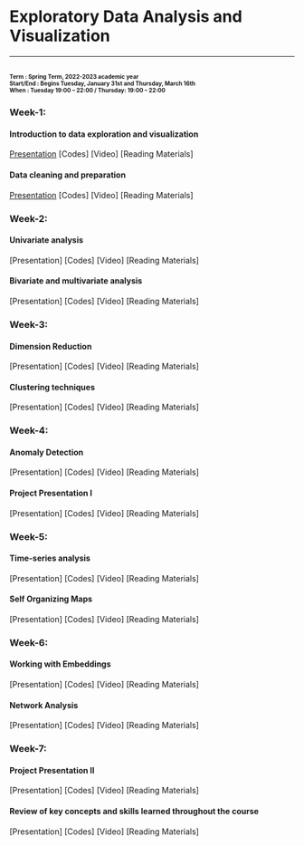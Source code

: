 # Exploratory Data Analysis and Visualization #
---
 <font size="1"> Term : Spring Term, 2022-2023 academic year <br>
 Start/End : Begins Tuesday, January 31st and Thursday, March 16th <br>
 When : Tuesday 19:00 – 22:00 / Thursday: 19:00 – 22:00 </font>
---
### Week-1:
####  Introduction to data exploration and visualization 
[Presentation](https://www.google.com) [Codes] [Video] [Reading Materials]

####  Data cleaning and preparation 
[Presentation](https://www.google.com) [Codes] [Video] [Reading Materials]
 
### Week-2:
#### Univariate analysis
[Presentation] [Codes] [Video] [Reading Materials]

#### Bivariate and multivariate analysis
[Presentation] [Codes] [Video] [Reading Materials]

### Week-3:
#### Dimension Reduction
[Presentation] [Codes] [Video] [Reading Materials]

#### Clustering techniques 
[Presentation] [Codes] [Video] [Reading Materials]

### Week-4:
#### Anomaly Detection
[Presentation] [Codes] [Video] [Reading Materials]

#### Project Presentation I
[Presentation] [Codes] [Video] [Reading Materials]

### Week-5:
#### Time-series analysis
[Presentation] [Codes] [Video] [Reading Materials]

#### Self Organizing Maps
[Presentation] [Codes] [Video] [Reading Materials]

### Week-6:
#### Working with Embeddings
[Presentation] [Codes] [Video] [Reading Materials] 

#### Network Analysis
[Presentation] [Codes] [Video] [Reading Materials]

### Week-7:
#### Project Presentation II
[Presentation] [Codes] [Video] [Reading Materials] 

#### Review of key concepts and skills learned throughout the course
[Presentation] [Codes] [Video] [Reading Materials]

